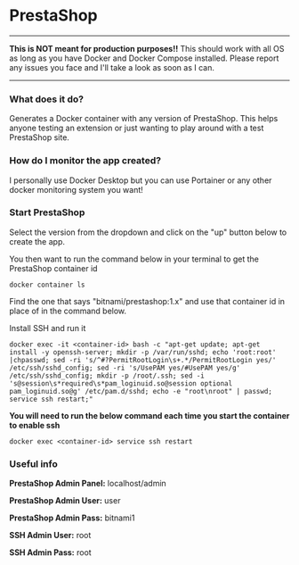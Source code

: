 # PrestaShop
------
**This is NOT meant for production purposes!!**
This should work with all OS as long as you have Docker and Docker Compose installed.  Please report any issues you face and I'll take a look as soon as I can.

-------

### What does it do?
Generates a Docker container with any version of PrestaShop. This helps anyone testing an extension or just wanting to play around with a test PrestaShop site.

### How do I monitor the app created?
I personally use Docker Desktop but you can use Portainer or any other docker monitoring system you want!

### Start PrestaShop
Select the version from the dropdown and click on the "up" button below to create the app. 

You then want to run the command below in your terminal to get the PrestaShop container id
```
docker container ls
``` 
Find the one that says "bitnami/prestashop:1.x" and use that container id in place of <container-id> in the command below.

Install SSH and run it
```
docker exec -it <container-id> bash -c "apt-get update; apt-get install -y openssh-server; mkdir -p /var/run/sshd; echo 'root:root' |chpasswd; sed -ri 's/^#?PermitRootLogin\s+.*/PermitRootLogin yes/' /etc/ssh/sshd_config; sed -ri 's/UsePAM yes/#UsePAM yes/g' /etc/ssh/sshd_config; mkdir -p /root/.ssh; sed -i 's@session\s*required\s*pam_loginuid.so@session optional pam_loginuid.so@g' /etc/pam.d/sshd; echo -e "root\nroot" | passwd; service ssh restart;"
```


**You will need to run the below command each time you start the container to enable ssh**
```
docker exec <container-id> service ssh restart
```

### Useful info
**PrestaShop Admin Panel:** localhost/admin

**PrestaShop Admin User:** user

**PrestaShop Admin Pass:** bitnami1

**SSH Admin User:** root

**SSH Admin Pass:** root